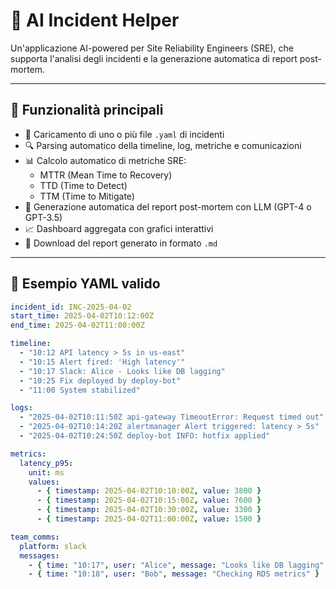 # 🧠 AI Incident Helper

Un'applicazione AI-powered per Site Reliability Engineers (SRE), che supporta l'analisi degli incidenti e la generazione automatica di report post-mortem.

---

## 🚀 Funzionalità principali

- 📁 Caricamento di uno o più file `.yaml` di incidenti
- 🔍 Parsing automatico della timeline, log, metriche e comunicazioni
- 📊 Calcolo automatico di metriche SRE:
  - MTTR (Mean Time to Recovery)
  - TTD (Time to Detect)
  - TTM (Time to Mitigate)
- 🧠 Generazione automatica del report post-mortem con LLM (GPT-4 o GPT-3.5)
- 📈 Dashboard aggregata con grafici interattivi
- 💾 Download del report generato in formato `.md`

---

## 🧪 Esempio YAML valido

```yaml
incident_id: INC-2025-04-02
start_time: 2025-04-02T10:12:00Z
end_time: 2025-04-02T11:00:00Z

timeline:
  - "10:12 API latency > 5s in us-east"
  - "10:15 Alert fired: 'High latency'"
  - "10:17 Slack: Alice - Looks like DB lagging"
  - "10:25 Fix deployed by deploy-bot"
  - "11:00 System stabilized"

logs:
  - "2025-04-02T10:11:50Z api-gateway TimeoutError: Request timed out"
  - "2025-04-02T10:14:20Z alertmanager Alert triggered: latency > 5s"
  - "2025-04-02T10:24:50Z deploy-bot INFO: hotfix applied"

metrics:
  latency_p95:
    unit: ms
    values:
      - { timestamp: 2025-04-02T10:10:00Z, value: 3800 }
      - { timestamp: 2025-04-02T10:15:00Z, value: 7600 }
      - { timestamp: 2025-04-02T10:30:00Z, value: 3300 }
      - { timestamp: 2025-04-02T11:00:00Z, value: 1500 }

team_comms:
  platform: slack
  messages:
    - { time: "10:17", user: "Alice", message: "Looks like DB lagging" }
    - { time: "10:18", user: "Bob", message: "Checking RDS metrics" }

